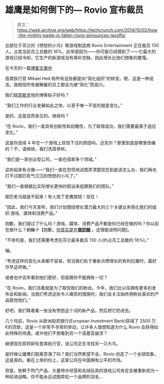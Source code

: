 # 雄鹰是如何倒下的— Rovio 宣布裁员 

> 原文：<https://web.archive.org/web/https://techcrunch.com/2014/10/02/how-the-mighty-eagle-is-fallen-rovio-announces-layoffs/>

总部位于芬兰的《愤怒的小鸟》等游戏制造商 Rovio Entertainment 正在裁员 130 人，占其当前员工总数的 16%。此举是因为——你可能已经猜到了——它最大的游戏已经冷却，它生产的新游戏没有填补空缺，因此增长比他们想象的要慢。

在今天的一篇[博客文章中](https://web.archive.org/web/20221126150222/http://www.rovio.com/en/news/blog/552/towards-a-simplified-organization)

首席执行官 Mikael Hed 称所有这些都是向“简化组织”的转变。嗯，这是一种说法。我相信所有被解雇的员工都会为被“简化”而高兴。

我们就[菲斯克](https://web.archive.org/web/20221126150222/http://en.wikipedia.org/wiki/Fisking)他的博客帖子好吗？

“我们工作的行业发展如此之快，以至于唯一不变的就是变化。”

是的，这是显而易见的。继续吗？

“在 Rovio，我们一直具有创新性和前瞻性，为了取得成功，我们需要最善于适应变化。”

这是你连续 4 年在一个游戏上双倍下注的原因吗，迈克尔？那里到底是哪里改编的？不，请继续，我们洗耳恭听。

“我们是一家创业型公司，一直在探索多个领域。”

这听起来有点像——“我们一直在恐慌地试图弄清楚现在到底该怎么办，我们再也打不过那匹死气沉沉的愤怒的小鸟了。”

“我们一直根据比实际增长更快的假设来组建我们的团队。”

那匹老马就是不起来！有人按了老鹰按钮！现在！

“因此，我们今天宣布，我们计划围绕增长潜力最大的三个关键业务简化我们的组织:游戏、媒体和消费产品。”

抱歉，我们错过了什么吗？游戏、媒体、消费产品不都是你已经在做的吗？你以前在做什么？~~奶酪？~~【抱歉，[你其实是在**做奶酪**](https://web.archive.org/web/20221126150222/http://www.limechirp.com/limechirp/566#.VC0wIytdXqt) 。这很能说明问题]。

“不幸的是，我们还需要考虑在芬兰最多裁员 130 人(约占员工总数的 16%)。”

嘣。

“考虑这样的变化从来都不容易，但当我们处于重新点燃增长的有利位置时，最好尽早这样做。”

或者也许去年看到他们更好，但我猜你不能拥有一切？

“在 Rovio，我们活着就是为了取悦我们的粉丝。今年，我们比以往拥有更多的发布会和新闻。当我们考虑这些令人痛苦的措施时，我们会关注始终用粉丝喜欢的产品取悦他们。”

好吧，我们等着看一些没有愤怒这个词的新产品，然后把它扔进去。

几个月前，Rovio 从欧洲投资银行(European Investment Bank)获得了 2500 万€的贷款，这是一个非常不寻常的举动，让许多人很想知道为什么 Rovio 会获得如此特殊的待遇。或许他们不想看到另一个诺基亚崩溃？

赫德现在即将卸任首席执行官，该公司正在寻找另一只大鸟。

是时候让雄鹰们脱离苦海了吗？我们当然希望不会，Rovio 创造了一个全球现象，这是真的。看在上帝的份上，这家公司在中国拥有公平的市场。

但是，依赖于热门产品、大量特许经营和毛绒玩具的游戏公司肯定会被重新视为一种前进战略。你不能永远试图弄松一个品牌的羽毛…